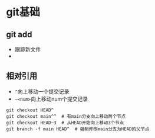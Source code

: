# git基础

## git add

- 跟踪新文件
- 

## 
## 相对引用

- `^`向上移动一个提交记录
- `~<num>`向上移动num个提交记录

```shell
git checkout HEAD^
git checkout main^^  # 有main分支向上移动两个节点
git checkout HEAD~3  # 从HEAD开始向上移动3个节点
git branch -f main HEAD^  # 强制修改main分支为HEAD的父节点
```